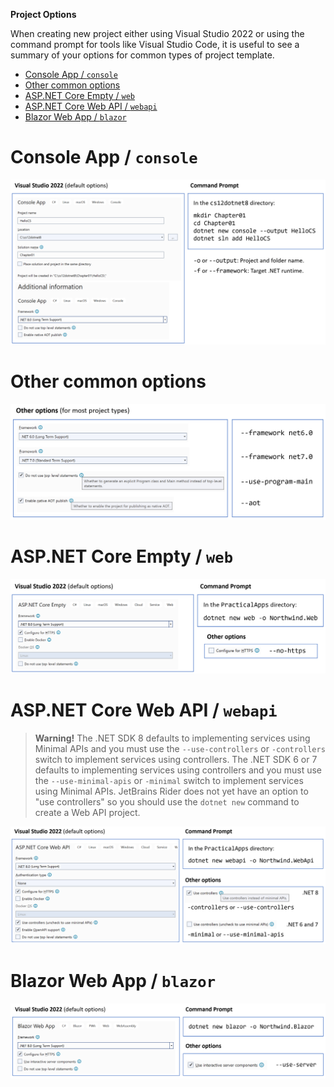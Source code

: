**Project Options**

When creating new project either using Visual Studio 2022 or using the command prompt for tools like Visual Studio Code, it is useful to see a summary of your options for common types of project template.

- [Console App / `console`](#console-app--console)
- [Other common options](#other-common-options)
- [ASP.NET Core Empty / `web`](#aspnet-core-empty--web)
- [ASP.NET Core Web API / `webapi`](#aspnet-core-web-api--webapi)
- [Blazor Web App / `blazor`](#blazor-web-app--blazor)

# Console App / `console`

![Console App default options](assets/B19586_01_Projects_01.png)

# Other common options

![Other common options](assets/B19586_01_Projects_02.png)

# ASP.NET Core Empty / `web`

![ASP.NET Core Empty default options](assets/B19586_01_Projects_03.png)

# ASP.NET Core Web API / `webapi`

> **Warning!** The .NET SDK 8 defaults to implementing services using Minimal APIs and you must use the `--use-controllers` or `-controllers` switch to implement services using controllers. The .NET SDK 6 or 7 defaults to implementing services using controllers and you must use the `--use-minimal-apis` or `-minimal` switch to implement services using Minimal APIs. JetBrains Rider does not yet have an option to "use controllers" so you should use the `dotnet new` command to create a Web API project.

![ASP.NET Core Web API default options](assets/B19586_01_Projects_04.png)

# Blazor Web App / `blazor`

![ASP.NET Core Web default options](assets/B19586_01_Projects_05.png)

